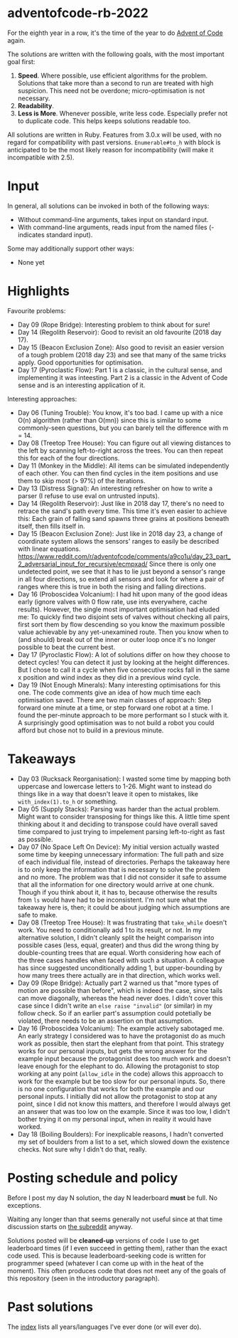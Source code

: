 # adventofcode-rb-2022

For the eighth year in a row, it's the time of the year to do [Advent of Code](http://adventofcode.com) again.

The solutions are written with the following goals, with the most important goal first:

1. **Speed**.
   Where possible, use efficient algorithms for the problem.
   Solutions that take more than a second to run are treated with high suspicion.
   This need not be overdone; micro-optimisation is not necessary.
2. **Readability**.
3. **Less is More**.
   Whenever possible, write less code.
   Especially prefer not to duplicate code.
   This helps keeps solutions readable too.

All solutions are written in Ruby.
Features from 3.0.x will be used, with no regard for compatibility with past versions.
`Enumerable#to_h` with block is anticipated to be the most likely reason for incompatibility (will make it incompatible with 2.5).

# Input

In general, all solutions can be invoked in both of the following ways:

* Without command-line arguments, takes input on standard input.
* With command-line arguments, reads input from the named files (- indicates standard input).

Some may additionally support other ways:

* None yet

# Highlights

Favourite problems:

* Day 09 (Rope Bridge): Interesting problem to think about for sure!
* Day 14 (Regolith Reservoir): Good to revisit an old favourite (2018 day 17).
* Day 15 (Beacon Exclusion Zone): Also good to revisit an easier version of a tough problem (2018 day 23) and see that many of the same tricks apply. Good opportunities for optimisation.
* Day 17 (Pyroclastic Flow): Part 1 is a classic, in the cultural sense, and implementing it was inteesting. Part 2 is a classic in the Advent of Code sense and is an interesting application of it.

Interesting approaches:

* Day 06 (Tuning Trouble): You know, it's too bad. I came up with a nice O(n) algorithm (rather than O(mn)) since this is similar to some commonly-seen questions, but you can barely tell the difference with m = 14.
* Day 08 (Treetop Tree House): You can figure out all viewing distances to the left by scanning left-to-right across the trees.
  You can then repeat this for each of the four directions.
* Day 11 (Monkey in the Middle): All items can be simulated independently of each other.
  You can then find cycles in the item positions and use them to skip most (> 97%) of the iterations.
* Day 13 (Distress Signal): An interesting refresher on how to write a parser (I refuse to use eval on untrusted inputs).
* Day 14 (Regolith Reservoir): Just like in 2018 day 17, there's no need to retrace the sand's path every time.
  This time it's even easier to achieve this:
  Each grain of falling sand spawns three grains at positions beneath itself, then fills itself in.
* Day 15 (Beacon Exclusion Zone): Just like in 2018 day 23, a change of coordinate system allows the sensors' ranges to easily be described with linear equations.
  https://www.reddit.com/r/adventofcode/comments/a9co1u/day_23_part_2_adversarial_input_for_recursive/ecmpxad/
  Since there is only one undetected point, we see that it has to lie just beyond a sensor's range in all four directions, so extend all sensors and look for where a pair of ranges where this is true in both the rising and falling directions.
* Day 16 (Proboscidea Volcanium): I had hit upon many of the good ideas early (ignore valves with 0 flow rate, use ints everywhere, cache results).
  However, the single most important optimisation had eluded me:
  To quickly find two disjoint sets of valves without checking all pairs, first sort them by flow descending so you know the maximum possible value achievable by any yet-unexamined route.
  Then you know when to (and should) break out of the inner or outer loop once it's no longer possible to beat the current best.
* Day 17 (Pyroclastic Flow): A lot of solutions differ on how they choose to detect cycles!
  You can detect it just by looking at the height differences.
  But I chose to call it a cycle when five consecutive rocks fall in the same x position and wind index as they did in a previous wind cycle.
* Day 19 (Not Enough Minerals): Many interesting optimisations for this one.
  The code comments give an idea of how much time each optimisation saved.
  There are two main classes of approach:
  Step forward one minute at a time, or step forward one robot at a time.
  I found the per-minute approach to be more performant so I stuck with it.
  A surprisingly good optimisation was to not build a robot you could afford but chose not to build in a previous minute.

# Takeaways

* Day 03 (Rucksack Reorganisation): I wasted some time by mapping both uppercase and lowercase letters to 1-26.
  Might want to instead do things like in a way that doesn't leave it open to mistakes, like `with_index(1).to_h` or something.
* Day 05 (Supply Stacks): Parsing was harder than the actual problem.
  Might want to consider transposing for things like this.
  A little time spent thinking about it and deciding to transpose could have overall saved time compared to just trying to impelement parsing left-to-right as fast as possible.
* Day 07 (No Space Left On Device): My initial version actually wasted some time by keeping unnecessary information: The full path and size of each individual file, instead of directories.
  Perhaps the takeaway here is to only keep the information that is necessary to solve the problem and no more.
  The problem was that I did not consider it safe to assume that all the information for one directory would arrive at one chunk.
  Though if you think about it, it has to, because otherwise the results from `ls` would have had to be inconsistent.
  I'm not sure what the takeaway here is, then; it could be about judging which assumptions are safe to make.
* Day 08 (Treetop Tree House): It was frustrating that `take_while` doesn't work.
  You need to conditionally add 1 to its result, or not.
  In my alternative solution, I didn't cleanly split the height comparison into possible cases (less, equal, greater) and thus did the wrong thing by double-counting trees that are equal.
  Worth considering how each of the three cases handles when faced with such a situation.
  A colleague has since suggested unconditionally adding 1, but upper-bounding by how many trees there actually are in that direction, which works well.
* Day 09 (Rope Bridge): Actually part 2 warned us that "more types of motion are possible than before", which is indeed the case, since tails can move diagonally, whereas the head never does.
  I didn't cover this case since I didn't write an `else raise "invalid"` (or similar) in my follow check.
  So if an earlier part's assumption could potetially be violated, there needs to be an assertion on that assumption.
* Day 16 (Proboscidea Volcanium): The example actively sabotaged me.
  An early strategy I considered was to have the protagonist do as much work as possible, then start the elephant from that point.
  This strategy works for our personal inputs, but gets the wrong answer for the example input because the protagonist does too much work and doesn't leave enough for the elephant to do.
  Allowing the protagonist to stop working at any point (`allow_idle` in the code) allows this approacch to work for the example but be too slow for our personal inputs.
  So, there is no one configuration that works for both the example and our personal inputs.
  I initially did not allow the protagonist to stop at any point, since I did not know this matters, and therefore I would always get an answer that was too low on the example.
  Since it was too low, I didn't bother trying it on my personal input, when in reality it would have worked.
* Day 18 (Boiling Boulders): For inexplicable reasons, I hadn't converted my set of boulders from a list to a set, which slowed down the existence checks.
  Not sure why I didn't do that, really.

# Posting schedule and policy

Before I post my day N solution, the day N leaderboard **must** be full.
No exceptions.

Waiting any longer than that seems generally not useful since at that time discussion starts on [the subreddit](https://www.reddit.com/r/adventofcode) anyway.

Solutions posted will be **cleaned-up** versions of code I use to get leaderboard times (if I even succeed in getting them), rather than the exact code used.
This is because leaderboard-seeking code is written for programmer speed (whatever I can come up with in the heat of the moment).
This often produces code that does not meet any of the goals of this repository (seen in the introductory paragraph).

# Past solutions

The [index](https://github.com/petertseng/adventofcode-common/blob/master/index.md) lists all years/languages I've ever done (or will ever do).
